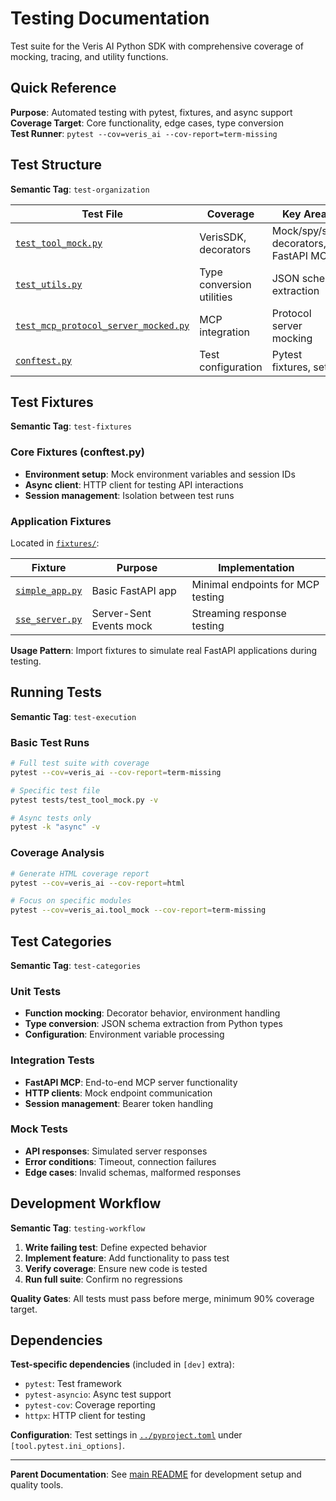# Testing Documentation

Test suite for the Veris AI Python SDK with comprehensive coverage of mocking, tracing, and utility functions.

## Quick Reference

**Purpose**: Automated testing with pytest, fixtures, and async support  
**Coverage Target**: Core functionality, edge cases, type conversion  
**Test Runner**: `pytest --cov=veris_ai --cov-report=term-missing`

## Test Structure

**Semantic Tag**: `test-organization`

| Test File | Coverage | Key Areas | Lines |
|-----------|----------|-----------|-------|
| [`test_tool_mock.py`](test_tool_mock.py) | VerisSDK, decorators | Mock/spy/stub decorators, FastAPI MCP | 530 |
| [`test_utils.py`](test_utils.py) | Type conversion utilities | JSON schema extraction | 438 |
| [`test_mcp_protocol_server_mocked.py`](test_mcp_protocol_server_mocked.py) | MCP integration | Protocol server mocking | 215 |
| [`conftest.py`](conftest.py) | Test configuration | Pytest fixtures, setup | 60 |

## Test Fixtures

**Semantic Tag**: `test-fixtures`

### Core Fixtures (conftest.py)
- **Environment setup**: Mock environment variables and session IDs
- **Async client**: HTTP client for testing API interactions
- **Session management**: Isolation between test runs

### Application Fixtures
Located in [`fixtures/`](fixtures/):

| Fixture | Purpose | Implementation |
|---------|---------|----------------|
| [`simple_app.py`](fixtures/simple_app.py) | Basic FastAPI app | Minimal endpoints for MCP testing |
| [`sse_server.py`](fixtures/sse_server.py) | Server-Sent Events mock | Streaming response testing |

**Usage Pattern**: Import fixtures to simulate real FastAPI applications during testing.

## Running Tests

**Semantic Tag**: `test-execution`

### Basic Test Runs
```bash
# Full test suite with coverage
pytest --cov=veris_ai --cov-report=term-missing

# Specific test file
pytest tests/test_tool_mock.py -v

# Async tests only
pytest -k "async" -v
```

### Coverage Analysis
```bash
# Generate HTML coverage report
pytest --cov=veris_ai --cov-report=html

# Focus on specific modules
pytest --cov=veris_ai.tool_mock --cov-report=term-missing
```

## Test Categories

**Semantic Tag**: `test-categories`

### Unit Tests
- **Function mocking**: Decorator behavior, environment handling
- **Type conversion**: JSON schema extraction from Python types
- **Configuration**: Environment variable processing

### Integration Tests  
- **FastAPI MCP**: End-to-end MCP server functionality
- **HTTP clients**: Mock endpoint communication
- **Session management**: Bearer token handling

### Mock Tests
- **API responses**: Simulated server responses  
- **Error conditions**: Timeout, connection failures
- **Edge cases**: Invalid schemas, malformed responses

## Development Workflow

**Semantic Tag**: `testing-workflow`

1. **Write failing test**: Define expected behavior
2. **Implement feature**: Add functionality to pass test
3. **Verify coverage**: Ensure new code is tested
4. **Run full suite**: Confirm no regressions

**Quality Gates**: All tests must pass before merge, minimum 90% coverage target.

## Dependencies

**Test-specific dependencies** (included in `[dev]` extra):
- `pytest`: Test framework
- `pytest-asyncio`: Async test support  
- `pytest-cov`: Coverage reporting
- `httpx`: HTTP client for testing

**Configuration**: Test settings in [`../pyproject.toml`](../pyproject.toml) under `[tool.pytest.ini_options]`.

---

**Parent Documentation**: See [main README](../README.md) for development setup and quality tools.